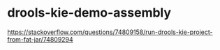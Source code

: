 # drools-kie-demo-assembly
https://stackoverflow.com/questions/74809158/run-drools-kie-project-from-fat-jar/74809294
